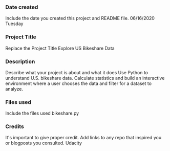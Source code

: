 ### Date created
Include the date you created this project and README file.
06/16/2020 Tuesday
### Project Title
Replace the Project Title
Explore US Bikeshare Data
### Description
Describe what your project is about and what it does
Use Python to understand U.S. bikeshare data. Calculate statistics and build an interactive environment where a user chooses the data and filter for a dataset to analyze.
### Files used
Include the files used
bikeshare.py
### Credits
It's important to give proper credit. Add links to any repo that inspired you or blogposts you consulted.
Udacity
